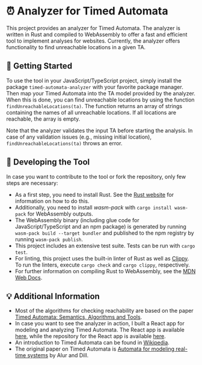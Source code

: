 # ⏰ Analyzer for Timed Automata

This project provides an analyzer for Timed Automata.
The analyzer is written in Rust and compiled to WebAssembly to offer a fast and efficient tool to implement analyses for websites.
Currently, the analyzer offers functionality to find unreachable locations in a given TA.

## 🚀 Getting Started

To use the tool in your JavaScript/TypeScript project, simply install the package `timed-automata-analyzer` with your favorite package manager.
Then map your Timed Automata into the TA model provided by the analyzer.
When this is done, you can find unreachable locations by using the function `findUnreachableLocations(ta)`.
The function returns an array of strings containing the names of all unreachable locations.
If all locations are reachable, the array is empty.

Note that the analyzer validates the input TA before starting the analysis.
In case of any validation issues (e.g., missing initial location), `findUnreachableLocations(ta)` throws an error. 

## 🦀 Developing the Tool

In case you want to contribute to the tool or fork the repository, only few steps are necessary:
- As a first step, you need to install Rust.
  See the [Rust website](https://www.rust-lang.org/tools/install) for information on how to do this.
- Additionally, you need to install _wasm-pack_ with `cargo install wasm-pack` for WebAssembly outputs.
- The WebAssembly binary (including glue code for JavaScript/TypeScript and an npm package) is generated by running `wasm-pack build --target bundler` and published to the npm registry by running `wasm-pack publish`.
- This project includes an extensive test suite. Tests can be run with `cargo test`.
- For linting, this project uses the built-in linter of Rust as well as [Clippy](https://github.com/rust-lang/rust-clippy).
  To run the linters, execute `cargo check` and `cargo clippy`, respectively.
- For further information on compiling Rust to WebAssembly, see the [MDN Web Docs](https://developer.mozilla.org/en-US/docs/WebAssembly/Rust_to_Wasm).

## 💡 Additional Information

- Most of the algorithms for checking reachability are based on the paper [Timed Automata: Semantics, Algorithms and Tools](https://doi.org/10.1007/978-3-540-27755-2_3).
- In case you want to see the analyzer in action, I built a React app for modeling and analyzing Timed Automata.
  The React app is available [here](https://luth1um.github.io/timed-automata-analysis/), while the repository for the React app is available [here](https://github.com/luth1um/timed-automata-analysis).
- An introduction to Timed Automata can be found in [Wikipedia](https://en.wikipedia.org/wiki/Timed_automaton).
- The original paper on Timed Automata is [Automata for modeling real-time systems](https://doi.org/10.1007/BFb0032042) by Alur and Dill.
